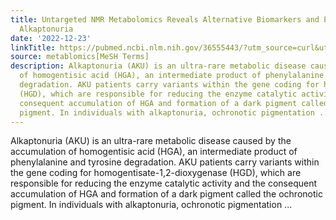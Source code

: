 ```yaml
---
title: Untargeted NMR Metabolomics Reveals Alternative Biomarkers and Pathways in
  Alkaptonuria
date: '2022-12-23'
linkTitle: https://pubmed.ncbi.nlm.nih.gov/36555443/?utm_source=curl&utm_medium=rss&utm_campaign=pubmed-2&utm_content=1Zkrxt7ktlCbHBXEV3v65xxSnkSWNsJ1A6Fq3gBniKhGfIUslK&fc=20210907212339&ff=20221226200427&v=2.17.9.post6+86293ac
source: metablomics[MeSH Terms]
description: Alkaptonuria (AKU) is an ultra-rare metabolic disease caused by the accumulation
  of homogentisic acid (HGA), an intermediate product of phenylalanine and tyrosine
  degradation. AKU patients carry variants within the gene coding for homogentisate-1,2-dioxygenase
  (HGD), which are responsible for reducing the enzyme catalytic activity and the
  consequent accumulation of HGA and formation of a dark pigment called the ochronotic
  pigment. In individuals with alkaptonuria, ochronotic pigmentation ...
---
```

Alkaptonuria (AKU) is an ultra-rare metabolic disease caused by the accumulation of homogentisic acid (HGA), an intermediate product of phenylalanine and tyrosine degradation. AKU patients carry variants within the gene coding for homogentisate-1,2-dioxygenase (HGD), which are responsible for reducing the enzyme catalytic activity and the consequent accumulation of HGA and formation of a dark pigment called the ochronotic pigment. In individuals with alkaptonuria, ochronotic pigmentation ...